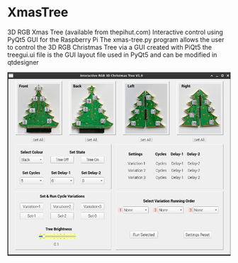 # XmasTree
3D RGB Xmas Tree (available from thepihut.com) Interactive control using PyQt5 GUI for the Raspberry Pi
The xmas-tree.py program allows the user to control the 3D RGB Christmas Tree via a GUI created with PiQt5
the treegui.ui file is the GUI layout file used in PyQt5 and can be modified in qtdesigner

![image](https://github.com/dingbatdavid/XmasTree/blob/master/Xmas-Tree%20GUI.png?raw=true)
